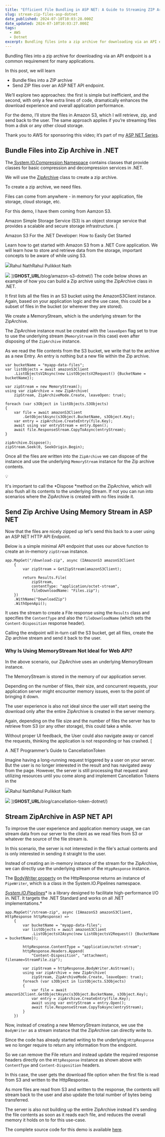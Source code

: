 ```yaml
---
title: "Efficient File Bundling in ASP NET: A Guide to Streaming ZIP Archives"
slug: stream-zip-files-asp-dotnet
date_published: 2024-07-10T10:03:28.000Z
date_updated: 2024-07-10T10:03:27.000Z
tags:
  - AWS
  - Dotnet
excerpt: Bundling files into a zip archive for downloading via an API endpoint is a common requirement for many applications. Let's learn how to stream zip archive files from ASP NET API Endpoint to the end user.
---
```


Bundling files into a zip archive for downloading via an API endpoint is a common requirement for many applications.

In this post, we will learn

- Bundle files into a ZIP archive 
- Send ZIP files over an ASP NET API endpoint. 

We’ll explore two approaches: the first is simple but inefficient, and the second, with only a few extra lines of code, dramatically enhances the download experience and overall application performance.

For the demo, I’ll store the files in Amazon S3, which I will retrieve, zip, and send back to the user. The same approach applies if you’re streaming files from a disk or any other cloud storage.

Thank you to AWS for sponsoring this video; it’s part of my [ASP NET Series](__GHOST_URL__/blog/tag/asp-net/).

## Bundle Files into Zip Archive in .NET

The[ System.IO.Compression Namespace](https://learn.microsoft.com/en-us/dotnet/api/system.io.compression) contains classes that provide classes for basic compression and decompression services in .NET. 

We will use the [ZipArchive](https://learn.microsoft.com/en-us/dotnet/api/system.io.compression.ziparchive) class to create a zip archive. 

To create a zip archive, we need files. 

Files can come from anywhere - in memory for your application, file storage, cloud storage, etc. 

For this demo, I have them coming from Aamzon S3. 

Amazon Simple Storage Service (S3) is an object storage service that provides a scalable and secure storage infrastructure.
[

Amazon S3 For the .NET Developer: How to Easily Get Started

Learn how to get started with Amazon S3 from a .NET Core application. We will learn how to store and retrieve data from the storage, important concepts to be aware of while using S3.

![](__GHOST_URL__/content/images/size/w256h256/2022/10/logo-512x512.png)Rahul NathRahul Pulikkot Nath

![](__GHOST_URL__/content/images/size/w1200/storage-box.jpg)
](__GHOST_URL__/blog/amazon-s3-dotnet/)
The code below shows an example of how you can build a Zip archive using the ZipArchive class in .NET.

It first lists all the files in an S3 bucket using the AmazonS3Client instance. Again, based on your application logic and the use case, this could be a subset of files in the bucket (or wherever they are stored).

We create a MemoryStream, which is the underlying stream for the ZipArchive. 

The ZipArchive instance must be created with the `leaveOpen` flag set to true to use the underlying stream (`MemoryStream` in this case) even after disposing of the `ZipArchive` instance.

As we read the file contents from the S3 bucket, we write that to the archive as a new Entry. An entry is nothing but a new file within the Zip archive.

    var bucketName = "myapp-data-files";
    var listObjects = await amazonS3Client
        .ListObjectsV2Async(new ListObjectsV2Request() {BucketName = bucketName});
    
    var zipStream = new MemoryStream();
    using var zipArchive = new ZipArchive(
        zipStream, ZipArchiveMode.Create, leaveOpen: true);
        
    foreach (var s3Object in listObjects.S3Objects)
    {
        var file = await amazonS3Client
            .GetObjectAsync(s3Object.BucketName, s3Object.Key);
        var entry = zipArchive.CreateEntry(file.Key);
        await using var entryStream = entry.Open();
        await file.ResponseStream.CopyToAsync(entryStream);
    }
    
    zipArchive.Dispose();
    zipStream.Seek(0, SeekOrigin.Begin);

Once all the files are written into the `ZipArchive` we can dispose of the instance and use the underlying `MemoryStream` instance for the Zip archive contents.

💡

It's important to call the *Dispose *method on the ZipArchive, which will also flush all its contents to the underlying Stream. If not you can run into scenarios where the ZipArchive is created with no files inside it.

## Send Zip Archive Using Memory Stream in ASP NET

Now that the files are nicely zipped up let's send this back to a user using an ASP NET HTTP API Endpoint. 

Below is a simple minimal API endpoint that uses our above function to create an in-memory `zipStream` instance.

    app.MapGet("/download-zip", async (IAmazonS3 amazonS3Client
        {
            var zipStream = GetZipStream(amazonS3Client);
            
            return Results.File(
                zipStream,
                contentType: "application/octet-stream",
                fileDownloadName: "Files.zip");
        })
        .WithName("DownloadZip")
        .WithOpenApi();

It uses the stream to create a File response using the `Results` class and specifies the `ContentType` and also the `fileDownloadName` (which sets the `Content-Disposition` response header).

Calling the endpoint will in-turn call the S3 bucket, get all files, create the Zip archive stream and send it back to the user. 

### Why Is Using MemoryStream Not Ideal for Web API?

In the above scenario, our ZipArchive uses an underlying MemoryStream instance. 

The MemoryStream is stored in the memory of our application server.

Depending on the number of files, their size, and concurrent requests, your application server might encounter memory issues, even to the point of bringing it down.

The user experience is also not ideal since the user will start seeing the download only after the entire ZipArchive is created in the server memory. 

Again, depending on the file size and the number of files the server has to retrieve from S3 (or any other storage), this could take a while.

Without proper UI feedback, the User could also navigate away or cancel the requests, thinking the application is not responding or has crashed.
[

A .NET Programmer’s Guide to CancellationToken

Imagine having a long-running request triggered by a user on your server. But the user is no longer interested in the result and has navigated away from the page. However, the server is still processing that request and utilizing resources until you come along and implement Cancellation Tokens in the

![](__GHOST_URL__/content/images/size/w256h256/2022/10/logo-512x512.png)Rahul NathRahul Pulikkot Nath

![](__GHOST_URL__/content/images/2024/03/Cancellation-Token.png)
](__GHOST_URL__/blog/cancellation-token-dotnet/)
## Stream ZipArchive in ASP NET API

To improve the user experience and application memory usage, we can stream data from our server to the client as we read files from S3 or whatever the source of the file stream is.

In this scenario, the server is not interested in the file's actual contents and is only interested in sending it straight to the user.

Instead of creating an in-memory instance of the stream for the ZipArchive, we can directly use the underlying stream of the `HtppResponse` instance.

The [BodyWriter property](https://learn.microsoft.com/en-us/dotnet/api/microsoft.aspnetcore.http.httpresponse.bodywriter?view=aspnetcore-8.0) on the HttpResponse returns an instance of `PipeWriter`, which is a class in the System.IO.Pipelines namespace.

[*System.IO.Pipelines*](https://learn.microsoft.com/en-us/dotnet/standard/io/pipelines)* is a library designed to facilitate high-performance I/O in. NET. It targets the .NET Standard and works on all .NET implementations.*

    app.MapGet("/stream-zip", async (IAmazonS3 amazonS3Client, HttpResponse httpResponse) =>
        {
            var bucketName = "myapp-data-files";
            var listObjects = await amazonS3Client
                .ListObjectsV2Async(new ListObjectsV2Request() {BucketName = bucketName});
            
            httpResponse.ContentType = "application/octet-stream";
            httpResponse.Headers.Append(
                "Content-Disposition", "attachment; filename=StreamFile.zip");
            
            var zipStream = httpResponse.BodyWriter.AsStream();
            using var zipArchive = new ZipArchive(
                zipStream, ZipArchiveMode.Create, leaveOpen: true);
            foreach (var s3Object in listObjects.S3Objects)
            {
                var file = await amazonS3Client.GetObjectAsync(s3Object.BucketName, s3Object.Key);
                var entry = zipArchive.CreateEntry(file.Key);
                await using var entryStream = entry.Open();
                await file.ResponseStream.CopyToAsync(entryStream);
            }
        })

Now, instead of creating a new MemoryStream instance, we use the `BodyWriter` as a stream instance that the ZipArchive can directly write to.

Since the code has already started writing to the underlying `HttpResponse` we no longer require to return any information from the endpoint. 

So we can remove the File return and instead update the required response headers directly on the `HttpResponse` instance as shown above with `ContentType` and `Content-Disposition` headers.

In this case, the user gets the download file option when the first file is read from S3 and written to the HttpResponse. 

As more files are read from S3 and written to the response, the contents will stream back to the user and also update the total number of bytes being transferred. 

The server is also not building up the entire ZipArchive instead it's sending the file contents as soon as it reads each file, and reduces the overall memory it holds on to for this use-case.

The complete source code for this demo is available [here](https://github.com/rahulpnath/youtube-samples/tree/main/stream-zip-files).
